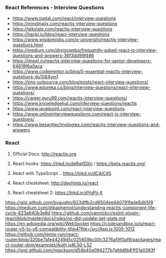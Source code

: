 ### React References - Interview Questions
- https://www.toptal.com/react/interview-questions
- https://mindmajix.com/reactjs-interview-questions
- https://tekslate.com/reactjs-interview-questions
- https://hackr.io/blog/react-interview-questions
- https://www.wisdomjobs.com/e-university/reactjs-interview-questions.html
- https://medium.com/@vigowebs/frequently-asked-react-js-interview-questions-and-answers-36f3dd99f486
- https://itnext.io/reactjs-interview-questions-for-senior-developers-64618f6a0aca
- https://www.codementor.io/blog/5-essential-reactjs-interview-questions-du1084ym1
- https://tms-outsource.com/blog/posts/react-interview-questions/
- https://www.edureka.co/blog/interview-questions/react-interview-questions/
- https://career.guru99.com/reactjs-interview-questions/
- https://www.knowledgehut.com/interview-questions/reactjs
- https://www.javatpoint.com/react-interview-questions
- https://www.onlineinterviewquestions.com/react-js-interview-questions/
- https://www.besanttechnologies.com/reactjs-interview-questions-and-answers


### React
1) Official Docs: http://reactjs.org

2) React hooks: https://lnkd.in/deRwfDXn / https://beta.reactjs.org/

3) React with TypeScript …https://lnkd.in/dCAjCitS

4) React cheatsheet: http://devhints.io/react

5) React cheatsheet 2: https://lnkd.in/dYgPjj-X

https://gist.github.com/bvaughn/923dffb2cd9504ee440791fade8db5f9
https://medium.com/@baphemot/understanding-reactjs-component-life-cycle-823a640b3e8d
https://github.com/yannickcr/eslint-plugin-react/blob/master/docs/rules/no-did-update-set-state.md
https://en.wikipedia.org/wiki/WebSocket
https://codesandbox.io/s/react-router-v5-to-v6-compatibility-tlhb4?file=/src/App.js:1005-1012
https://github.com/remix-run/react-router/blob/320be7afe44249d5c025659bc00c3276a19f0af9/packages/react-router-dom/examples/Auth.js#L50-L52
https://gist.github.com/mjackson/d54b40a094277b7afdd6b81f51a0393f


